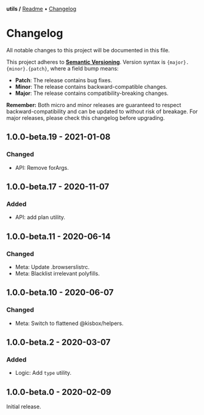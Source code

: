 **utils /**
[Readme](https://github.com/kisbox/utils/blob/master/README.md)
• [Changelog](https://github.com/kisbox/utils/blob/master/CHANGELOG.md)

# Changelog

All notable changes to this project will be documented in this file.

This project adheres to **[Semantic
Versioning](https://semver.org/spec/v2.0.0.html)**. Version syntax is
`{major}.{minor}.{patch}`, where a field bump means:

- **Patch**: The release contains bug fixes.
- **Minor**: The release contains backward-compatible changes.
- **Major**: The release contains compatibility-breaking changes.

**Remember:** Both micro and minor releases are guaranteed to respect
backward-compatibility and can be updated to without risk of breakage. For major
releases, please check this changelog before upgrading.

## 1.0.0-beta.19 - 2021-01-08

### Changed

- API: Remove forArgs.

## 1.0.0-beta.17 - 2020-11-07

### Added

- API: add plan utility.

## 1.0.0-beta.11 - 2020-06-14

### Changed

- Meta: Update .browserslistrc.
- Meta: Blacklist irrelevant polyfills.

## 1.0.0-beta.10 - 2020-06-07

### Changed

- Meta: Switch to flattened @kisbox/helpers.

## 1.0.0-beta.2 - 2020-03-07

### Added

- Logic: Add `type` utility.

## 1.0.0-beta.0 - 2020-02-09

Initial release.
